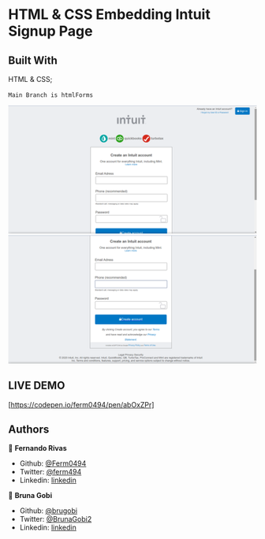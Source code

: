 # HTML & CSS Embedding Intuit Signup Page

## Built With

HTML & CSS;

`Main Branch is htmlForms`

![screenshot](./assets/imgs/clone1.png)
![screenshot](./assets/imgs/clone2.png)

## LIVE DEMO
[https://codepen.io/ferm0494/pen/abOxZPr]

## Authors

👤 **Fernando Rivas**

- Github: [@Ferm0494](https://github.com/Ferm0494)
- Twitter: [@ferm494](https://twitter.com/ferm494)
- Linkedin: [linkedin](https://www.linkedin.com/in/fernando-rivas-5bbb41147/)

👤 **Bruna Gobi**

- Github: [@brugobi](https://github.com/brugobi)
- Twitter: [@BrunaGobi2](https://twitter.com/BrunaGobi2)
- Linkedin: [linkedin](https://www.linkedin.com/in/bruna-gobi-08854760/)
